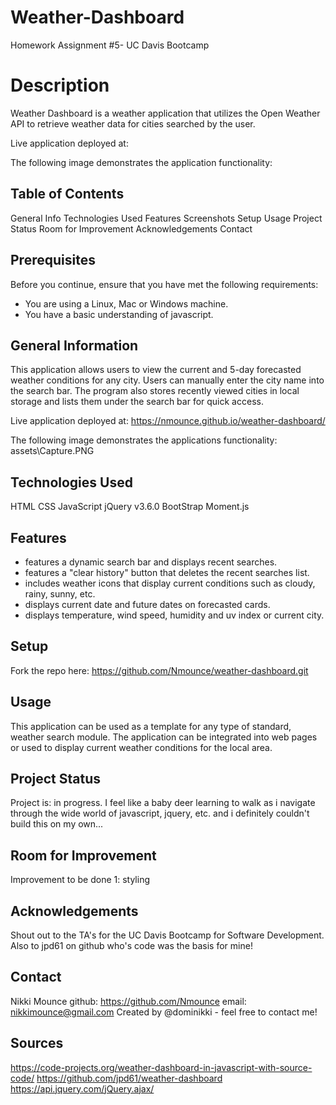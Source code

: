 # Weather-Dashboard
Homework Assignment #5- UC Davis Bootcamp
# Description
Weather Dashboard is a weather application that utilizes the Open Weather API to retrieve weather data for cities searched by the user. 

Live application deployed at:

The following image demonstrates the application functionality:

## Table of Contents
General Info
Technologies Used
Features
Screenshots
Setup
Usage
Project Status
Room for Improvement
Acknowledgements
Contact
## Prerequisites

Before you continue, ensure that you have met the following requirements:
* You are using a Linux, Mac or Windows machine.
* You have a basic understanding of javascript.


## General Information
This application allows users to view the current and 5-day forecasted weather conditions for any city. Users can manually enter the city name into the search bar. The program also stores recently viewed cities in local storage and lists them under the search bar for quick access.

Live application deployed at: https://nmounce.github.io/weather-dashboard/

The following image demonstrates the applications functionality:
assets\Capture.PNG

## Technologies Used
HTML
CSS
JavaScript
jQuery v3.6.0
BootStrap
Moment.js

## Features

* features a dynamic search bar and displays recent searches.
* features a "clear history" button that deletes the recent searches list.
* includes weather icons that display current conditions such as cloudy, rainy, sunny, etc.
* displays current date and future dates on forecasted cards.
* displays temperature, wind speed, humidity and uv index or current city.


## Setup
Fork the repo here: https://github.com/Nmounce/weather-dashboard.git

## Usage
This application can be used as a template for any type of standard, weather search module. The application can be integrated into web pages or used to display current weather conditions for the local area.

## Project Status
Project is: in progress. I feel like a baby deer learning to walk as i navigate through the wide world of javascript, jquery, etc. and i definitely couldn't build this on my own...

## Room for Improvement

Improvement to be done 1: styling

## Acknowledgements
Shout out to the TA's for the UC Davis Bootcamp for Software Development. Also to jpd61 on github who's code was the basis for mine!

## Contact
Nikki Mounce
github: https://github.com/Nmounce
email: nikkimounce@gmail.com
Created by @dominikki - feel free to contact me!
## Sources
https://code-projects.org/weather-dashboard-in-javascript-with-source-code/
https://github.com/jpd61/weather-dashboard
https://api.jquery.com/jQuery.ajax/